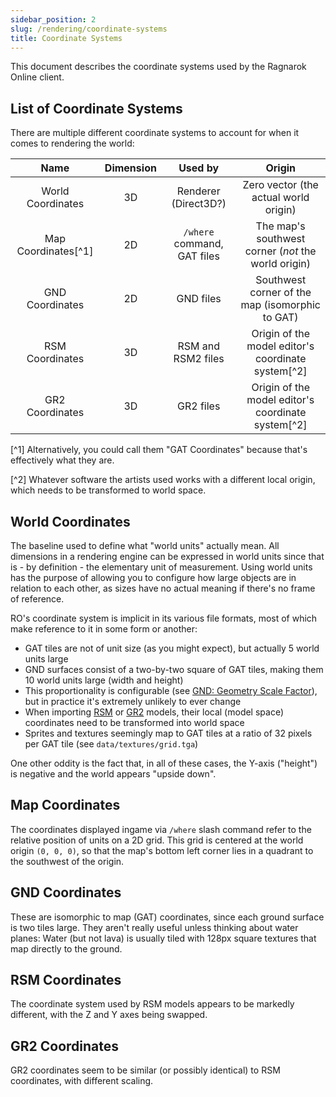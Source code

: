 ```yaml
---
sidebar_position: 2
slug: /rendering/coordinate-systems
title: Coordinate Systems
---
```


This document describes the coordinate systems used by the Ragnarok Online client.

## List of Coordinate Systems

There are multiple different coordinate systems to account for when it comes to rendering the world:

|        Name         | Dimension |           Used by           |                       Origin                        |
| :-----------------: | :-------: | :-------------------------: | :-------------------------------------------------: |
|  World Coordinates  |    3D     |    Renderer (Direct3D?)     |        Zero vector (the actual world origin)        |
| Map Coordinates[^1] |    2D     | `/where` command, GAT files | The map's southwest corner (_not_ the world origin) |
|   GND Coordinates   |    2D     |          GND files          |   Southwest corner of the map (isomorphic to GAT)   |
|   RSM Coordinates   |    3D     |     RSM and RSM2 files      | Origin of the model editor's coordinate system[^2]  |
|   GR2 Coordinates   |    3D     |          GR2 files          | Origin of the model editor's coordinate system[^2]  |

[^1] Alternatively, you could call them "GAT Coordinates" because that's effectively what they are.

[^2] Whatever software the artists used works with a different local origin, which needs to be transformed to world space.

## World Coordinates

The baseline used to define what "world units" actually mean. All dimensions in a rendering engine can be expressed in world units since that is - by definition - the elementary unit of measurement. Using world units has the purpose of allowing you to configure how large objects are in relation to each other, as sizes have no actual meaning if there's no frame of reference.

RO's coordinate system is implicit in its various file formats, most of which make reference to it in some form or another:

- GAT tiles are not of unit size (as you might expect), but actually 5 world units large
- GND surfaces consist of a two-by-two square of GAT tiles, making them 10 world units large (width and height)
- This proportionality is configurable (see [GND: Geometry Scale Factor](/file-formats/gnd#geometry-scale-factor)), but in practice it's extremely unlikely to ever change
- When importing [RSM](/file-formats/rsm) or [GR2](/file-formats/gr2) models, their local (model space) coordinates need to be transformed into world space
- Sprites and textures seemingly map to GAT tiles at a ratio of 32 pixels per GAT tile (see `data/textures/grid.tga`)

One other oddity is the fact that, in all of these cases, the Y-axis ("height") is negative and the world appears "upside down".

## Map Coordinates

The coordinates displayed ingame via `/where` slash command refer to the relative position of units on a 2D grid. This grid is centered at the world origin `(0, 0, 0)`, so that the map's bottom left corner lies in a quadrant to the southwest of the origin.

## GND Coordinates

These are isomorphic to map (GAT) coordinates, since each ground surface is two tiles large. They aren't really useful unless thinking about water planes: Water (but not lava) is usually tiled with 128px square textures that map directly to the ground.

## RSM Coordinates

The coordinate system used by RSM models appears to be markedly different, with the Z and Y axes being swapped.

## GR2 Coordinates

GR2 coordinates seem to be similar (or possibly identical) to RSM coordinates, with different scaling.
